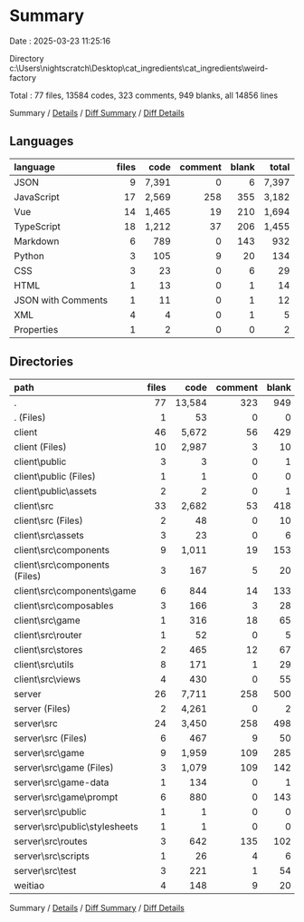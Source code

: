 # Summary

Date : 2025-03-23 11:25:16

Directory c:\\Users\\nightscratch\\Desktop\\cat_ingredients\\cat_ingredients\\weird-factory

Total : 77 files,  13584 codes, 323 comments, 949 blanks, all 14856 lines

Summary / [Details](details.md) / [Diff Summary](diff.md) / [Diff Details](diff-details.md)

## Languages
| language | files | code | comment | blank | total |
| :--- | ---: | ---: | ---: | ---: | ---: |
| JSON | 9 | 7,391 | 0 | 6 | 7,397 |
| JavaScript | 17 | 2,569 | 258 | 355 | 3,182 |
| Vue | 14 | 1,465 | 19 | 210 | 1,694 |
| TypeScript | 18 | 1,212 | 37 | 206 | 1,455 |
| Markdown | 6 | 789 | 0 | 143 | 932 |
| Python | 3 | 105 | 9 | 20 | 134 |
| CSS | 3 | 23 | 0 | 6 | 29 |
| HTML | 1 | 13 | 0 | 1 | 14 |
| JSON with Comments | 1 | 11 | 0 | 1 | 12 |
| XML | 4 | 4 | 0 | 1 | 5 |
| Properties | 1 | 2 | 0 | 0 | 2 |

## Directories
| path | files | code | comment | blank | total |
| :--- | ---: | ---: | ---: | ---: | ---: |
| . | 77 | 13,584 | 323 | 949 | 14,856 |
| . (Files) | 1 | 53 | 0 | 0 | 53 |
| client | 46 | 5,672 | 56 | 429 | 6,157 |
| client (Files) | 10 | 2,987 | 3 | 10 | 3,000 |
| client\\public | 3 | 3 | 0 | 1 | 4 |
| client\\public (Files) | 1 | 1 | 0 | 0 | 1 |
| client\\public\\assets | 2 | 2 | 0 | 1 | 3 |
| client\\src | 33 | 2,682 | 53 | 418 | 3,153 |
| client\\src (Files) | 2 | 48 | 0 | 10 | 58 |
| client\\src\\assets | 3 | 23 | 0 | 6 | 29 |
| client\\src\\components | 9 | 1,011 | 19 | 153 | 1,183 |
| client\\src\\components (Files) | 3 | 167 | 5 | 20 | 192 |
| client\\src\\components\\game | 6 | 844 | 14 | 133 | 991 |
| client\\src\\composables | 3 | 166 | 3 | 28 | 197 |
| client\\src\\game | 1 | 316 | 18 | 65 | 399 |
| client\\src\\router | 1 | 52 | 0 | 5 | 57 |
| client\\src\\stores | 2 | 465 | 12 | 67 | 544 |
| client\\src\\utils | 8 | 171 | 1 | 29 | 201 |
| client\\src\\views | 4 | 430 | 0 | 55 | 485 |
| server | 26 | 7,711 | 258 | 500 | 8,469 |
| server (Files) | 2 | 4,261 | 0 | 2 | 4,263 |
| server\\src | 24 | 3,450 | 258 | 498 | 4,206 |
| server\\src (Files) | 6 | 467 | 9 | 50 | 526 |
| server\\src\\game | 9 | 1,959 | 109 | 285 | 2,353 |
| server\\src\\game (Files) | 3 | 1,079 | 109 | 142 | 1,330 |
| server\\src\\game-data | 1 | 134 | 0 | 1 | 135 |
| server\\src\\game\\prompt | 6 | 880 | 0 | 143 | 1,023 |
| server\\src\\public | 1 | 1 | 0 | 0 | 1 |
| server\\src\\public\\stylesheets | 1 | 1 | 0 | 0 | 1 |
| server\\src\\routes | 3 | 642 | 135 | 102 | 879 |
| server\\src\\scripts | 1 | 26 | 4 | 6 | 36 |
| server\\src\\test | 3 | 221 | 1 | 54 | 276 |
| weitiao | 4 | 148 | 9 | 20 | 177 |

Summary / [Details](details.md) / [Diff Summary](diff.md) / [Diff Details](diff-details.md)